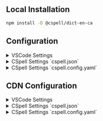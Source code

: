 ## Local Installation

```sh
npm install -D @cspell/dict-en-ca
```

## Configuration

<details>
<summary>VSCode Settings</summary>

Add the following to your VSCode settings:

**`.vscode/settings.json`**

```jsonc
{
  "cSpell.import": ["@cspell/dict-en-ca/cspell-ext.json"],
  "cSpell.language": "en-CA",
}
```

</details>

<details>
<summary>CSpell Settings `cspell.json`</summary>

**`cspell.json`**

```jsonc
{
  "import": ["@cspell/dict-en-ca/cspell-ext.json"],
  "language": "en-CA",
}
```

</details>

<details>
<summary>CSpell Settings `cspell.config.yaml`</summary>

**`cspell.config.yaml`**

```yaml
import:
  - '@cspell/dict-en-ca/cspell-ext.json'
language: en-CA
```

</details>

## CDN Configuration

<details>
<summary>VSCode Settings</summary>

Add the following to your VSCode settings:

**`.vscode/settings.json`**

```jsonc
{
  "cSpell.import": ["https://cdn.jsdelivr.net/npm/@cspell/dict-en-ca@latest/cspell-ext.json/cspell-ext.json"],
  "cSpell.language": "en-CA",
}
```

</details>

<details>
<summary>CSpell Settings `cspell.json`</summary>

**`cspell.json`**

```jsonc
{
  "import": ["https://cdn.jsdelivr.net/npm/@cspell/dict-en-ca@latest/cspell-ext.json/cspell-ext.json"],
  "language": "en-CA",
}
```

</details>

<details>
<summary>CSpell Settings `cspell.config.yaml`</summary>

**`cspell.config.yaml`**

```yaml
import:
  - https://cdn.jsdelivr.net/npm/@cspell/dict-en-ca@latest/cspell-ext.json/cspell-ext.json
language: en-CA
```

</details>
